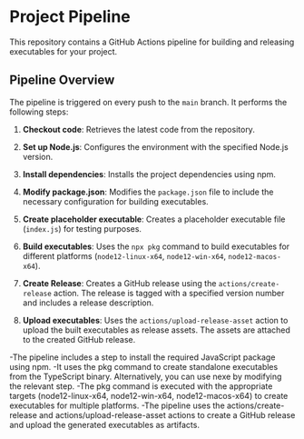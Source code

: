 # Project Pipeline

This repository contains a GitHub Actions pipeline for building and releasing executables for your project.

## Pipeline Overview

The pipeline is triggered on every push to the `main` branch. It performs the following steps:

1. **Checkout code**: Retrieves the latest code from the repository.

2. **Set up Node.js**: Configures the environment with the specified Node.js version.

3. **Install dependencies**: Installs the project dependencies using npm.

4. **Modify package.json**: Modifies the `package.json` file to include the necessary configuration for building executables.

5. **Create placeholder executable**: Creates a placeholder executable file (`index.js`) for testing purposes.

6. **Build executables**: Uses the `npx pkg` command to build executables for different platforms (`node12-linux-x64`, `node12-win-x64`, `node12-macos-x64`).

7. **Create Release**: Creates a GitHub release using the `actions/create-release` action. The release is tagged with a specified version number and includes a release description.

8. **Upload executables**: Uses the `actions/upload-release-asset` action to upload the built executables as release assets. The assets are attached to the created GitHub release.

-The pipeline includes a step to install the required JavaScript package using npm.
-It uses the pkg command to create standalone executables from the TypeScript binary. Alternatively, you can use nexe by modifying the relevant step.
-The pkg command is executed with the appropriate targets (node12-linux-x64, node12-win-x64, node12-macos-x64) to create executables for multiple platforms.
-The pipeline uses the actions/create-release and actions/upload-release-asset actions to create a GitHub release and upload the generated executables as artifacts.
